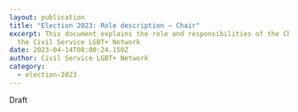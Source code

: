 ```yaml
---
layout: publication
title: "Election 2023: Role description – Chair"
excerpt: This document explains the role and responsibilities of the Chair of
  the Civil Service LGBT+ Network
date: 2023-04-14T08:00:24.150Z
author: Civil Service LGBT+ Network
category:
  - election-2023
---
```

D﻿raft